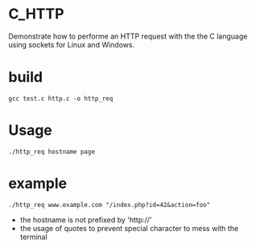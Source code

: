 # C_HTTP

Demonstrate how to performe an HTTP request with the the C language using sockets for Linux and Windows. 

# build

```
gcc test.c http.c -o http_req
```

# Usage

```
./http_req hostname page
```

# example

```
./http_req www.example.com "/index.php?id=42&action=foo" 
```

* the hostname is not prefixed by 'http://'
* the usage of quotes to prevent special character to mess with the terminal
